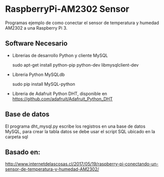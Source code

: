 # RaspberryPi-AM2302 Sensor
Programas ejemplo de como conectar el sensor de temperatura y humedad AM2302 a una Raspberry Pi 3.

## Software Necesario
- Librerias de desarrollo Python y cliente MySQL

  sudo apt-get install python-pip python-dev libmysqlclient-dev

- Libreria Python MySQLdb

  sudo pip install MySQL-python

- Libreria de Adafruit Python DHT, disponible en https://github.com/adafruit/Adafruit_Python_DHT



## Base de datos
El programa dht_mysql.py escribe los registros en una base de datos MySQL, para crear la tabla datos se debe usar el script SQL ubicado en la carpeta sql


## Basado en:

http://www.internetdelascosas.cl/2017/05/19/raspberry-pi-conectando-un-sensor-de-temperatura-y-humedad-AM2302/


